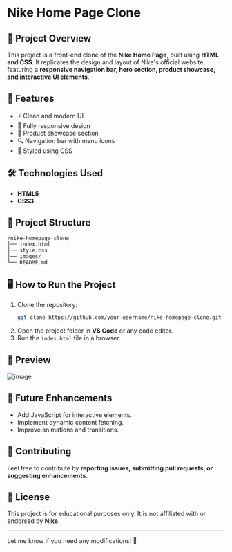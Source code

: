 
# **Nike Home Page Clone**  

## 📌 **Project Overview**  
This project is a front-end clone of the **Nike Home Page**, built using **HTML and CSS**. It replicates the design and layout of Nike's official website, featuring a **responsive navigation bar, hero section, product showcase, and interactive UI elements**.  

## 🚀 **Features**  
- ⚡ Clean and modern UI  
- 📱 Fully responsive design  
- 🛒 Product showcase section  
- 🔍 Navigation bar with menu icons  
- 🎨 Styled using CSS  

## 🛠 **Technologies Used**  
- **HTML5**  
- **CSS3**  

## 📂 **Project Structure**  
```
/nike-homepage-clone
│── index.html
│── style.css
│── images/
└── README.md
```

## 🖥 **How to Run the Project**  
1. Clone the repository:  
   ```sh
   git clone https://github.com/your-username/nike-homepage-clone.git
   ```
2. Open the project folder in **VS Code** or any code editor.  
3. Run the `index.html` file in a browser.  

## 📸 **Preview**  
 ![image](https://github.com/user-attachments/assets/9e517e11-43e8-47e9-b847-b0f28198f096)


## 🎯 **Future Enhancements**  
- Add JavaScript for interactive elements.  
- Implement dynamic content fetching.  
- Improve animations and transitions.  

## 📌 **Contributing**  
Feel free to contribute by **reporting issues, submitting pull requests, or suggesting enhancements**.  

## 📜 **License**  
This project is for educational purposes only. It is not affiliated with or endorsed by **Nike**.  

---

Let me know if you need any modifications! 🚀

